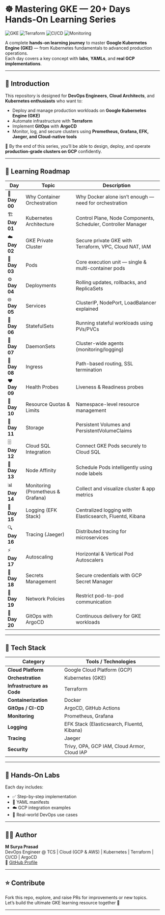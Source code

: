 # ☸️ Mastering GKE — 20+ Days Hands-On Learning Series  
![GKE](https://img.shields.io/badge/GKE-Kubernetes-blue?logo=google-cloud)
![Terraform](https://img.shields.io/badge/IaC-Terraform-purple?logo=terraform)
![CI/CD](https://img.shields.io/badge/CI/CD-GitHub%20Actions-black?logo=githubactions)
![Monitoring](https://img.shields.io/badge/Monitoring-Prometheus%20%7C%20Grafana-orange?logo=grafana)

A complete **hands-on learning journey** to master **Google Kubernetes Engine (GKE)** — from Kubernetes fundamentals to advanced production operations.  
Each day covers a key concept with **labs**, **YAMLs**, and **real GCP implementations**.

---

## 🧭 Introduction

This repository is designed for **DevOps Engineers**, **Cloud Architects**, and **Kubernetes enthusiasts** who want to:
- Deploy and manage production workloads on **Google Kubernetes Engine (GKE)**
- Automate infrastructure with **Terraform**
- Implement **GitOps** with **ArgoCD**
- Monitor, log, and secure clusters using **Prometheus, Grafana, EFK, Jaeger, and Cloud-native tools**

🎯 By the end of this series, you’ll be able to design, deploy, and operate **production-grade clusters on GCP** confidently.

---

## 📅 Learning Roadmap

| Day | Topic | Description |
|-----|--------|-------------|
| 🧠 **Day 00** | Why Container Orchestration | Why Docker alone isn’t enough — need for orchestration |
| 🏗️ **Day 01** | Kubernetes Architecture | Control Plane, Node Components, Scheduler, Controller Manager |
| ☁️ **Day 02** | GKE Private Cluster | Secure private GKE with Terraform, VPC, Cloud NAT, IAM |
| 🧩 **Day 03** | Pods | Core execution unit — single & multi-container pods |
| ⚙️ **Day 04** | Deployments | Rolling updates, rollbacks, and ReplicaSets |
| 🌐 **Day 05** | Services | ClusterIP, NodePort, LoadBalancer explained |
| 🧱 **Day 06** | StatefulSets | Running stateful workloads using PVs/PVCs |
| 🧩 **Day 07** | DaemonSets | Cluster-wide agents (monitoring/logging) |
| 🚪 **Day 08** | Ingress | Path-based routing, SSL termination |
| ❤️ **Day 09** | Health Probes | Liveness & Readiness probes |
| 📏 **Day 10** | Resource Quotas & Limits | Namespace-level resource management |
| 💾 **Day 11** | Storage | Persistent Volumes and PersistentVolumeClaims |
| 🗄️ **Day 12** | Cloud SQL Integration | Connect GKE Pods securely to Cloud SQL |
| 📍 **Day 13** | Node Affinity | Schedule Pods intelligently using node labels |
| 📊 **Day 14** | Monitoring (Prometheus & Grafana) | Collect and visualize cluster & app metrics |
| 🧾 **Day 15** | Logging (EFK Stack) | Centralized logging with Elasticsearch, Fluentd, Kibana |
| 🔍 **Day 16** | Tracing (Jaeger) | Distributed tracing for microservices |
| ⚡ **Day 17** | Autoscaling | Horizontal & Vertical Pod Autoscalers |
| 🔐 **Day 18** | Secrets Management | Secure credentials with GCP Secret Manager |
| 🧱 **Day 19** | Network Policies | Restrict pod-to-pod communication |
| 🚀 **Day 20** | GitOps with ArgoCD | Continuous delivery for GKE workloads |

---

## 🧰 Tech Stack

| Category | Tools / Technologies |
|-----------|----------------------|
| **Cloud Platform** | Google Cloud Platform (GCP) |
| **Orchestration** | Kubernetes (GKE) |
| **Infrastructure as Code** | Terraform |
| **Containerization** | Docker |
| **GitOps / CI-CD** | ArgoCD, GitHub Actions |
| **Monitoring** | Prometheus, Grafana |
| **Logging** | EFK Stack (Elasticsearch, Fluentd, Kibana) |
| **Tracing** | Jaeger |
| **Security** | Trivy, OPA, GCP IAM, Cloud Armor, Cloud IAP |

---

## 🧪 Hands-On Labs

Each day includes:
- ✅ Step-by-step implementation  
- 📘 YAML manifests  
- ☁️ GCP integration examples  
- 🧩 Real-world DevOps use cases  

---

## 👨‍💻 Author

**M Surya Prasad**  
DevOps Engineer @ TCS | Cloud (GCP & AWS) | Kubernetes | Terraform | CI/CD | ArgoCD  
🔗 [GitHub Profile](https://github.com/mokadi-suryaprasad)

---

## ⭐ Contribute

Fork this repo, explore, and raise PRs for improvements or new topics.  
Let’s build the ultimate GKE learning resource together 🚀

---
